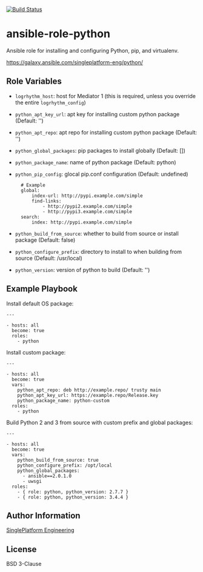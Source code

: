 [![Build Status](https://travis-ci.org/singleplatform-eng/ansible-role-python.svg?branch=master)](https://travis-ci.org/singleplatform-eng/ansible-role-python)

ansible-role-python
=========

Ansible role for installing and configuring Python, pip, and virtualenv.

https://galaxy.ansible.com/singleplatform-eng/python/

Role Variables
--------------

- `logrhythm_host`: host for Mediator 1 (this is required, unless you override the entire `logrhythm_config`)

- `python_apt_key_url`: apt key for installing custom python package (Default: '')
- `python_apt_repo`: apt repo for installing custom python package (Default: '')
- `python_global_packages`: pip packages to install globally (Default: [])
- `python_package_name`: name of python package (Default: python)

- `python_pip_config`: glocal pip.conf configuration (Default: undefined)

        # Example
        global:
            index-url: http://pypi.example.com/simple
            find-links:
                - http://pypi2.example.com/simple
                - http://pypi3.example.com/simple
        search:
            index: http://pypi.example.com/simple

- `python_build_from_source`: whether to build from source or install package (Default: false)
- `python_configure_prefix`: directory to install to when building from source (Default: /usr/local)
- `python_version`: version of python to build (Default: '')

Example Playbook
----------------

Install default OS package:

    ---

    - hosts: all
      become: true
      roles:
        - python

Install custom package:

    ---

    - hosts: all
      become: true
      vars:
        python_apt_repo: deb http://example.repo/ trusty main
        python_apt_key_url: https://example.repo/Release.key
        python_package_name: python-custom
      roles:
        - python

Build Python 2 and 3 from source with custom prefix and global packages:

    ---

    - hosts: all
      become: true
      vars:
        python_build_from_source: true
        python_configure_prefix: /opt/local
        python_global_packages:
          - ansible==2.0.1.0
          - uwsgi
      roles:
        - { role: python, python_version: 2.7.7 }
        - { role: python, python_version: 3.4.4 }

Author Information
------------------

[SinglePlatform Engineering](http://engineering.singleplatform.com/)

License
-------

BSD 3-Clause
